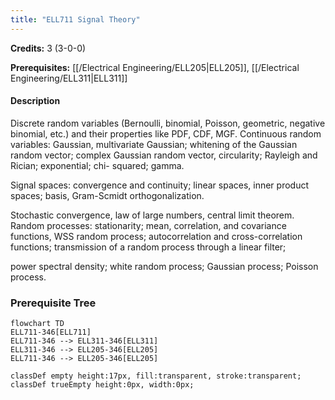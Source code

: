 ```yaml
---
title: "ELL711 Signal Theory"
---
```

**Credits:** 3 (3-0-0)

**Prerequisites:** [[/Electrical Engineering/ELL205|ELL205]], [[/Electrical Engineering/ELL311|ELL311]]

#### Description
Discrete random variables (Bernoulli, binomial, Poisson, geometric, negative binomial, etc.) and their properties like PDF, CDF, MGF. Continuous random variables: Gaussian, multivariate Gaussian; whitening of the Gaussian random vector; complex Gaussian random vector, circularity; Rayleigh and Rician; exponential; chi- squared; gamma.

Signal spaces: convergence and continuity; linear spaces, inner product spaces; basis, Gram-Scmidt orthogonalization.

Stochastic convergence, law of large numbers, central limit theorem. Random processes: stationarity; mean, correlation, and covariance functions, WSS random process; autocorrelation and cross-correlation functions; transmission of a random process through a linear filter;

power spectral density; white random process; Gaussian process; Poisson process.

### Prerequisite Tree

```mermaid
flowchart TD
ELL711-346[ELL711]
ELL711-346 --> ELL311-346[ELL311]
ELL311-346 --> ELL205-346[ELL205]
ELL711-346 --> ELL205-346[ELL205]

classDef empty height:17px, fill:transparent, stroke:transparent;
classDef trueEmpty height:0px, width:0px;
```